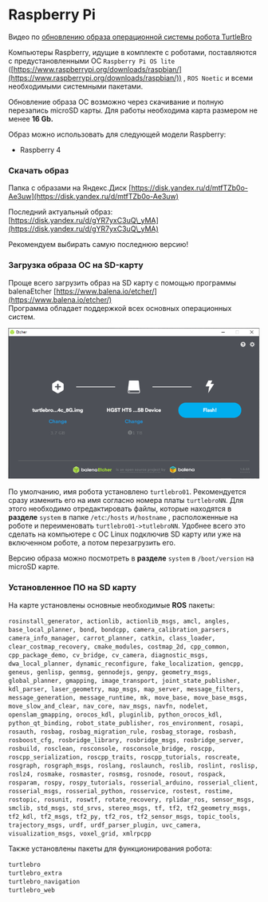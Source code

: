 # Raspberry Pi

Видео по [обновлению образа операционной системы робота TurtleBro](https://youtu.be/OGzLALB51Pc)

Компьютеры Raspberry, идущие в комплекте с роботами, поставляются с предустановленными ОС `Raspberry Pi OS lite` ([https://www.raspberrypi.org/downloads/raspbian/](https://www.raspberrypi.org/downloads/raspbian/)) , `ROS Noetic` и всеми необходимыми системными пакетами.

Обновление образа ОС возможно через скачивание и полную перезапись microSD карты. Для работы необходима карта размером не менее **16 Gb.**

Образ можно использовать для следующей модели Raspberry:

* Raspberry 4

### Скачать образ

Папка с образами на Яндекс.Диск [https://disk.yandex.ru/d/mtfTZb0o-Ae3uw](https://disk.yandex.ru/d/mtfTZb0o-Ae3uw)

Последний актуальный образ: [https://disk.yandex.ru/d/gYR7yxC3uQ\_yMA](https://disk.yandex.ru/d/gYR7yxC3uQ\_yMA)

Рекомендуем выбирать самую последнюю версию!

### Загрузка образа ОС на SD-карту

Проще всего загрузить образ на SD карту с помощью программы balenaEtcher [https://www.balena.io/etcher/](https://www.balena.io/etcher/) \
Программа обладает поддержкой всех основных операционных систем.

![](../.gitbook/assets/Etcher.png)

По умолчанию, имя робота установлено `turtlebro01`. Рекомендуется сразу изменить его на имя согласно номера платы `turtlebroNN`. Для этого необходимо отредактировать файлы, которые находятся в **разделе** `system` в папке `/etc`:`/hosts` и`/hostname` , расположенные на роботе и переименовать `turtlebro01->tutlebroNN`. Удобнее всего это сделать на компьютере с ОС Linux подключив SD карту или уже на включенном роботе, а потом перезагрузить его.

Версию образа можно посмотреть в **разделе** `system` в `/boot/version` на microSD карте.

### Установленное ПО на SD карту

На карте установлены основные необходимые **ROS** пакеты:

`rosinstall_generator, actionlib, actionlib_msgs, amcl, angles, base_local_planner, bond, bondcpp, camera_calibration_parsers, camera_info_manager, carrot_planner, catkin, class_loader, clear_costmap_recovery, cmake_modules, costmap_2d, cpp_common, cpp_package_demo, cv_bridge, cv_camera, diagnostic_msgs, dwa_local_planner, dynamic_reconfigure, fake_localization, gencpp, geneus, genlisp, genmsg, gennodejs, genpy, geometry_msgs, global_planner, gmapping, image_transport, joint_state_publisher, kdl_parser, laser_geometry, map_msgs, map_server, message_filters, message_generation, message_runtime, mk, move_base, move_base_msgs, move_slow_and_clear, nav_core, nav_msgs, navfn, nodelet, openslam_gmapping, orocos_kdl, pluginlib, python_orocos_kdl, python_qt_binding, robot_state_publisher, ros_environment, rosapi, rosauth, rosbag, rosbag_migration_rule, rosbag_storage, rosbash, rosboost_cfg, rosbridge_library, rosbridge_msgs, rosbridge_server, rosbuild, rosclean, rosconsole, rosconsole_bridge, roscpp, roscpp_serialization, roscpp_traits, roscpp_tutorials, roscreate, rosgraph, rosgraph_msgs, roslang, roslaunch, roslib, roslint, roslisp, roslz4, rosmake, rosmaster, rosmsg, rosnode, rosout, rospack, rosparam, rospy, rospy_tutorials, rosserial_arduino, rosserial_client, rosserial_msgs, rosserial_python, rosservice, rostest, rostime, rostopic, rosunit, roswtf, rotate_recovery, rplidar_ros, sensor_msgs, smclib, std_msgs, std_srvs, stereo_msgs, tf, tf2, tf2_geometry_msgs, tf2_kdl, tf2_msgs, tf2_py, tf2_ros, tf2_sensor_msgs, topic_tools, trajectory_msgs, urdf, urdf_parser_plugin, uvc_camera, visualization_msgs, voxel_grid, xmlrpcpp`

Также установлены пакеты для функционирования робота:&#x20;

`turtlebro`\
`turtlebro_extra`\
`turtlebro_navigation`\
`turtlebro_web`
